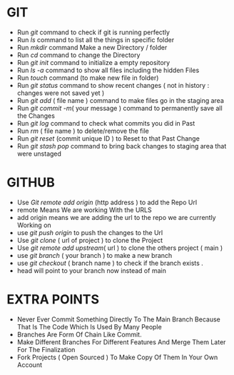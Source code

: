 
<h1>GIT</h1>

- Run _git_ command to check if git is running perfectly 
- Run _ls_ command to list all the things in specific folder 
- Run _mkdir_ command Make a new Directory / folder
- Run _cd_ command to change the Directory 
- Run _git init_ command to initialize a empty repository 
- Run _ls -a_ command to show all files including the hidden Files 
- Run _touch_ command (to make new file in folder)
- Run _git status_ command to show recent changes ( not in history : changes were not saved yet )
- Run _git add_ ( file name ) command to make files go in the staging area
- Run _git commit -m_( your message ) command to permanently save all the Changes 
- Run _git log_ command to check what commits you did in Past 
- Run _rm_ ( file name ) to delete/remove the file 
- Run _git reset_ (commit unique ID ) to Reset to that Past Change
- Run _git stash pop_ command to bring back changes to staging area that were unstaged 



<h1>GITHUB</h1>

- Use _Git remote add origin_ (http address ) to add the Repo Url 
- remote Means We are working With the URLS
- add origin means we are adding the url to the repo we are currently Working on 
- use _git push origin_ to push the changes to the Url 
- Use _git clone_ ( url of project ) to clone the Project 
- Use _git remote add upstream_( url ) to clone the others project ( main )
- use _git branch_ ( your branch ) to make a new branch 
- use _git checkout_ ( branch name ) to check if the branch exists .
- head will point to your branch now instead of main 


<h1>EXTRA POINTS</h1>


- Never Ever Commit Something Directly To The Main Branch Because That Is The Code Which Is Used By Many People 
- Branches Are Form Of Chain Like Commit. 
- Make Different Branches For Different Features And Merge
  Them Later For The Finalization 
- Fork Projects ( Open Sourced ) To Make Copy Of 
  Them In Your Own Account 